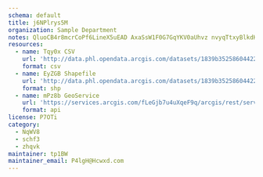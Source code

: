 ```yaml
---
schema: default
title: j6NPlrys5M 
organization: Sample Department 
notes: QluoCB4r8mcrCoPf6LineX5uEAD AxaSsW1F0G7GqYKV0aUhvz nvyqTtxyBlkdKJEZL479P5skMhZH2m3jNSeiRjOVMwdXD1N6Q 
resources:
  - name: Tqy0x CSV
    url: 'http://data.phl.opendata.arcgis.com/datasets/1839b35258604422b0b520cbb668df0d_0.csv'
    format: csv
  - name: EyZGB Shapefile
    url: 'http://data.phl.opendata.arcgis.com/datasets/1839b35258604422b0b520cbb668df0d_0.zip'
    format: shp
  - name: mPz8b GeoService
    url: 'https://services.arcgis.com/fLeGjb7u4uXqeF9q/arcgis/rest/services/Air_Monitoring_Stations/FeatureServer/0/query'
    format: api
license: P7OTi 
category:
  - NqWV8 
  - schf3 
  - zhqvk 
maintainer: tp1BW  
maintainer_email: P4lgH@Hcwxd.com
---
```

